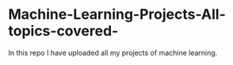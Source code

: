 # Machine-Learning-Projects-All-topics-covered-
In this repo I have uploaded all my projects of machine learning. 
